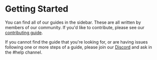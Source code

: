 
# Getting Started

You can find all of our guides in the sidebar. These are all written by members of our community. If you'd like to contribute, please see our [contributing guide](https://github.com/powbot/docs/blob/main/CONTRIBUTING.md).

If you cannot find the guide that you're looking for, or are having issues following one or more steps of a guide, please join our [Discord](https://discord.gg/powbot) and ask in the #help channel.
